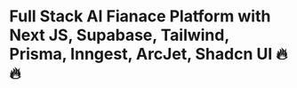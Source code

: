 # Full Stack AI Fianace Platform with Next JS, Supabase, Tailwind, Prisma, Inngest, ArcJet, Shadcn UI  🔥🔥



